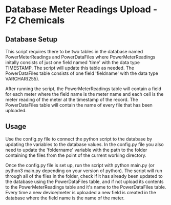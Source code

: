 # Database Meter Readings Upload - F2 Chemicals

## Database Setup

This script requires there to be two tables in the database named PowerMeterReadings and PowerDataFiles where PowerMeterReadings initally consists of just one field named 'time' with the data type TIMESTAMP.
The script will update this table as needed.
The PowerDataFiles table consists of one field 'fieldname' with the data type VARCHAR(255).

After running the script, the PowerMeterReadings table will contain a field for each meter where the field name is the meter name and each cell is the meter reading of the meter at the timestamp of the record.
The PowerDataFiles table will contain the name of every file that has been uploaded.

## Usage

Use the config.py file to connect the python script to the database by updating the variables to the database values.
In the config.py file you also need to update the 'foldername' variable with the path to the folder containing the files from the point of the current working directory.

Once the config.py file is set up, run the script with python main.py (or python3 main.py depending on your version of python).
The script will run through all of the files in the folder, check if it has already been updated to the database using the PowerDataFiles table, and if not upload its contents to the PowerMeterReadings table and it's name to the PowerDataFiles table.
Every time a new device/meter is uploaded a new field is created in the database where the field name is the name of the meter.

